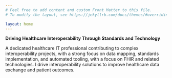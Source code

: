 ```yaml
---
# Feel free to add content and custom Front Matter to this file.
# To modify the layout, see https://jekyllrb.com/docs/themes/#overriding-theme-defaults

layout: home
---
```


**Driving Healthcare Interoperability Through Standards and Technology**

A dedicated healthcare IT professional contributing to complex interoperability projects, with a strong focus on data mapping, standards implementation, and automated tooling, with a focus on FHIR and related technologies. I drive interoperability solutions to improve healthcare data exchange and patient outcomes.


